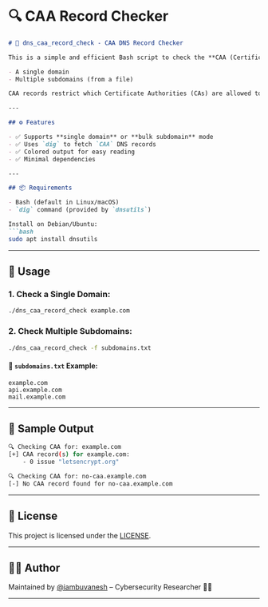 # 🔍 CAA Record Checker

````markdown
# 🔐 dns_caa_record_check - CAA DNS Record Checker

This is a simple and efficient Bash script to check the **CAA (Certification Authority Authorization)** DNS records for:

- A single domain
- Multiple subdomains (from a file)

CAA records restrict which Certificate Authorities (CAs) are allowed to issue certificates for a domain — an important security control for preventing unauthorized SSL/TLS certificates.

---

## ⚙️ Features

- ✅ Supports **single domain** or **bulk subdomain** mode
- ✅ Uses `dig` to fetch `CAA` DNS records
- ✅ Colored output for easy reading
- ✅ Minimal dependencies

---

## 📦 Requirements

- Bash (default in Linux/macOS)
- `dig` command (provided by `dnsutils`)

Install on Debian/Ubuntu:
```bash
sudo apt install dnsutils
````

---

## 🚀 Usage

### 1. Check a Single Domain:

```bash
./dns_caa_record_check example.com
```

### 2. Check Multiple Subdomains:

```bash
./dns_caa_record_check -f subdomains.txt
```

#### 📂 `subdomains.txt` Example:

```
example.com
api.example.com
mail.example.com
```

---

## 🧪 Sample Output

```bash
🔍 Checking CAA for: example.com
[+] CAA record(s) for example.com:
    - 0 issue "letsencrypt.org"

🔍 Checking CAA for: no-caa.example.com
[-] No CAA record found for no-caa.example.com
```

---

## 📝 License

This project is licensed under the [LICENSE](https://github.com/iambuvanesh/dns_caa_record_check/blob/main/LICENSE).

---

## 👨‍💻 Author

Maintained by [@iambuvanesh](https://github.com/iambuvanesh) – Cybersecurity Researcher 🕵️‍♂️

---
